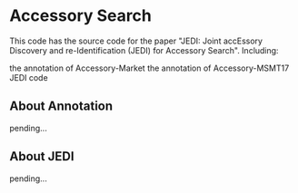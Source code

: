 # Accessory Search

This code has the source code for the paper "JEDI: Joint accEssory Discovery and re-Identification (JEDI) for Accessory Search". Including:

the annotation of Accessory-Market
the annotation of Accessory-MSMT17
JEDI code

## About Annotation
pending...

## About JEDI
pending...
